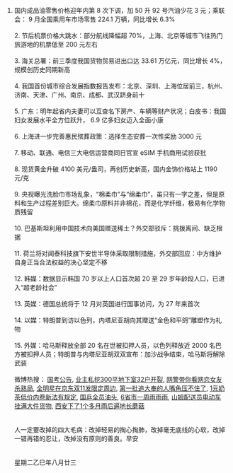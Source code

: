1. 国内成品油零售价格迎年内第 8 次下调，加 50 升 92 号汽油少花 3 元；乘联会： 9 月全国乘用车市场零售 224.1 万辆，同比增长 6.3% </br></br> 2. 节后机票价格大跳水：部分航线降幅超 70%，上海、北京等城市飞往热门旅游地的机票低至 200 元左右 </br></br> 3. 海关总署：前三季度我国货物贸易进出口达 33.61 万亿元，同比增长 4%，规模创历史同期新高 </br></br> 4. 我国首份城市综合发展指数报告发布：北京、深圳、上海位居前三，杭州、济南、天津、广州、南京、成都、武汉跻身前十 </br></br> 5. 广东：明年起省内夫妻可以互查名下房产、车辆等财产状况；白皮书：我国妇女发展水平全方位跃升， 6.9 亿多妇女迈入全面小康 </br></br> 6. 上海进一步完善惠民殡葬政策：选择生态安葬一次性奖励 3000 元 </br></br> 7. 移动、联通、电信三大电信运营商同日官宣 eSIM 手机商用试验获批 </br></br> 8. 现货黄金升破 4100 美元/盎司，再创历史新高，国内金饰价格站上 1190 元/克 </br></br> 9. 央视曝光洗脸巾市场乱象，“棉柔巾”与“绵柔巾”，虽只有一字之差，但是原料和生产过程差别巨大。绵柔巾原料并非棉花，而是化学纤维，极易有化学物质残留 </br></br> 10. 巴基斯坦利用中国技术向美国赠送稀土？外交部驳斥：挑拨离间、缺乏根据 </br></br> 11. 荷兰将对闻泰科技旗下安世半导体采取限制措施，外交部回应：中方维护自身正当合法权益的决心坚定不移 </br></br> 12. 韩媒：数据显示韩国 70 岁以上人口首次超 20 至 29 岁年龄段人口，已进入“超老龄社会” </br></br> 13. 英媒：德国总统将于 12 月对英国进行国事访问，为 27 年来首次 </br></br> 14. 以媒：特朗普到访以色列，内塔尼亚胡向其赠送“金色和平鸽”雕塑作为礼物 </br></br> 15. 外媒：哈马斯释放全部 20 名在世被扣押人员，以色列释放近 2000 名巴方被扣押人员；特朗普与内塔尼亚胡双双宣布：加沙战争结束，哈马斯将解除武装 </br></br> 微博热搜：  [国考公告](https://s.weibo.com/weibo?q=%E5%9B%BD%E8%80%83%E5%85%AC%E5%91%8A),  [业主私挖300平地下室32户开裂](https://s.weibo.com/weibo?q=%E4%B8%9A%E4%B8%BB%E7%A7%81%E6%8C%96300%E5%B9%B3%E5%9C%B0%E4%B8%8B%E5%AE%A432%E6%88%B7%E5%BC%80%E8%A3%82),  [网警带你看网恋女友杀熟局](https://s.weibo.com/weibo?q=%E7%BD%91%E8%AD%A6%E5%B8%A6%E4%BD%A0%E7%9C%8B%E7%BD%91%E6%81%8B%E5%A5%B3%E5%8F%8B%E6%9D%80%E7%86%9F%E5%B1%80),  [全明星在京东双11发限定周边](https://s.weibo.com/weibo?q=%E5%85%A8%E6%98%8E%E6%98%9F%E5%9C%A8%E4%BA%AC%E4%B8%9C%E5%8F%8C11%E5%8F%91%E9%99%90%E5%AE%9A%E5%91%A8%E8%BE%B9),  [第一批追大奉的人嘴角压不住了](https://s.weibo.com/weibo?q=%E7%AC%AC%E4%B8%80%E6%89%B9%E8%BF%BD%E5%A4%A7%E5%A5%89%E7%9A%84%E4%BA%BA%E5%98%B4%E8%A7%92%E5%8E%8B%E4%B8%8D%E4%BD%8F%E4%BA%86),  [1元奶茶低价内卷新法有规定](https://s.weibo.com/weibo?q=1%E5%85%83%E5%A5%B6%E8%8C%B6%E4%BD%8E%E4%BB%B7%E5%86%85%E5%8D%B7%E6%96%B0%E6%B3%95%E6%9C%89%E8%A7%84%E5%AE%9A),  [国乒全员油头](https://s.weibo.com/weibo?q=%E5%9B%BD%E4%B9%92%E5%85%A8%E5%91%98%E6%B2%B9%E5%A4%B4),  [6省市一周雨雨雨](https://s.weibo.com/weibo?q=6%E7%9C%81%E5%B8%82%E4%B8%80%E5%91%A8%E9%9B%A8%E9%9B%A8%E9%9B%A8),  [山姆配送员电动车挂满大件货物](https://s.weibo.com/weibo?q=%E5%B1%B1%E5%A7%86%E9%85%8D%E9%80%81%E5%91%98%E7%94%B5%E5%8A%A8%E8%BD%A6%E6%8C%82%E6%BB%A1%E5%A4%A7%E4%BB%B6%E8%B4%A7%E7%89%A9),  [西安下了1个多月雨后遍地长蘑菇](https://s.weibo.com/weibo?q=%E8%A5%BF%E5%AE%89%E4%B8%8B%E4%BA%861%E4%B8%AA%E5%A4%9A%E6%9C%88%E9%9B%A8%E5%90%8E%E9%81%8D%E5%9C%B0%E9%95%BF%E8%98%91%E8%8F%87)
</br></br></br>人一定要改掉的四大毛病：改掉轻易的掏心掏肺，改掉毫无底线的心软，改掉一错再错的忍让，改掉没有原则的善良。早安</br></br></br>星期二乙巳年八月廿三